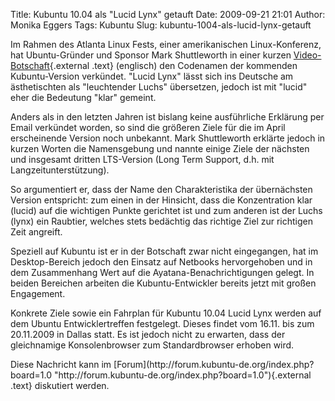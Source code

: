 Title: Kubuntu 10.04 als "Lucid Lynx" getauft
Date: 2009-09-21 21:01
Author: Monika Eggers
Tags: Kubuntu
Slug: kubuntu-1004-als-lucid-lynx-getauft

Im Rahmen des Atlanta Linux Fests, einer amerikanischen Linux-Konferenz,
hat Ubuntu-Gründer und Sponsor Mark Shuttleworth in einer kurzen
[Video-Botschaft](http://boredandblogging.com/2009/09/20/video-mark-shuttleworth-announces-ubuntu-10-04-lucid-lynx/ "http://boredandblogging.com/2009/09/20/video-mark-shuttleworth-announces-ubuntu-10-04-lucid-lynx/"){.external
.text} (englisch) den Codenamen der kommenden Kubuntu-Version verkündet.
"Lucid Lynx" lässt sich ins Deutsche am ästhetischten als "leuchtender
Luchs" übersetzen, jedoch ist mit "lucid" eher die Bedeutung "klar"
gemeint.

</p>
Anders als in den letzten Jahren ist bislang keine ausführliche
Erklärung per Email verkündet worden, so sind die größeren Ziele für die
im April erscheinende Version noch unbekannt. Mark Shuttleworth erklärte
jedoch in kurzen Worten die Namensgebung und nannte einige Ziele der
nächsten und insgesamt dritten LTS-Version (Long Term Support, d.h. mit
Langzeitunterstützung).

</p>
<!--break--><!--break-->

So argumentiert er, dass der Name den Charakteristika der übernächsten
Version entspricht: zum einen in der Hinsicht, dass die Konzentration
klar (lucid) auf die wichtigen Punkte gerichtet ist und zum anderen ist
der Luchs (lynx) ein Raubtier, welches stets bedächtig das richtige Ziel
zur richtigen Zeit angreift.

</p>
Speziell auf Kubuntu ist er in der Botschaft zwar nicht eingegangen, hat
im Desktop-Bereich jedoch den Einsatz auf Netbooks hervorgehoben und in
dem Zusammenhang Wert auf die Ayatana-Benachrichtigungen gelegt. In
beiden Bereichen arbeiten die Kubuntu-Entwickler bereits jetzt mit
großen Engagement.

</p>
Konkrete Ziele sowie ein Fahrplan für Kubuntu 10.04 Lucid Lynx werden
auf dem Ubuntu Entwicklertreffen festgelegt. Dieses findet vom 16.11.
bis zum 20.11.2009 in Dallas statt. Es ist jedoch nicht zu erwarten,
dass der gleichnamige Konsolenbrowser zum Standardbrowser erhoben wird.

</p>
Diese Nachricht kann im
[Forum](http://forum.kubuntu-de.org/index.php?board=1.0 "http://forum.kubuntu-de.org/index.php?board=1.0"){.external
.text} diskutiert werden.

</p>

